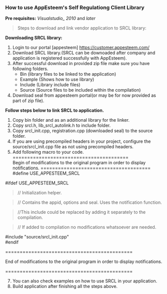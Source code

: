 
### How to use AppEsteem's Self Regulationg Client Library
**Pre requisites:** *Visualstudio_ 2010* and *later*

> Steps to download and link vendor application to SRCL library:

**Downloading SRCL library:**
1. Login to our portal [appesteem] <https://customer.appesteem.com/>
2. Download SRCL library.(SRCL can be downoaded after company and application is registered successfully with AppEsteem).
3. After successful download in provided zip file make sure you have following folders.
    * Bin (library files to be linked to the application) 
    * Example (Shows how to use library) 
    * Include (Library include files) 
    * Source (Source files to be included within the compilation)
4. Download seal from appesteem portal(or may be for now provided as part of zip file).

**Follow steps below to link SRCL to application.** 
1. Copy bin folder and as an additional library for the linker.
2. Copy srcl.h, lib_srcl_autolink.h to include folder. 
3. Copy srcl_init.cpp, registration.cpp (downloaded seal) to the source folder.  
4. If you are using precompiled headers in your project, configure the source/srcl_init.cpp file as not using precompiled headers.
5. Add following macro to your code.
 ========================================   
  Begin of modifications to the original program in order to display notifications.
  ======================================   
#define USE_APPESTEEM_SRCL 

#ifdef USE_APPESTEEM_SRCL 

>// Initialization helper.

>// Contains the appid, options and seal. Uses the notification function.

>//This include could be replaced by adding it separately to the compilation.

>// If added to compilation no modifications whatsoever are needed. 

#include "source/srcl_init.cpp"  
#endif 

============================================

End of modifications to the original program in order to display notifications.

============================================   

7. You can also check examples on how to use SRCL in your application.
8. Build application after finishing all the steps above.
